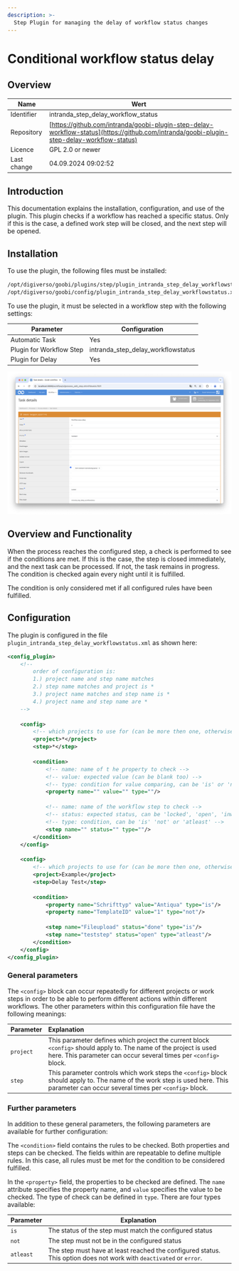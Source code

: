 ```yaml
---
description: >-
  Step Plugin for managing the delay of workflow status changes
---
```


# Conditional workflow status delay  

## Overview

Name                     | Wert
-------------------------|-----------
Identifier               | intranda_step_delay_workflow_status  
Repository               | [https://github.com/intranda/goobi-plugin-step-delay-workflow-status](https://github.com/intranda/goobi-plugin-step-delay-workflow-status)
Licence              | GPL 2.0 or newer 
Last change    | 04.09.2024 09:02:52


## Introduction  
This documentation explains the installation, configuration, and use of the plugin. This plugin checks if a workflow has reached a specific status. Only if this is the case, a defined work step will be closed, and the next step will be opened.  
  
## Installation  
To use the plugin, the following files must be installed:  
  
```bash  
/opt/digiverso/goobi/plugins/step/plugin_intranda_step_delay_workflowstatus.jar  
/opt/digiverso/goobi/config/plugin_intranda_step_delay_workflowstatus.xml  
```  
  
To use the plugin, it must be selected in a workflow step with the following settings:  
  
| Parameter               | Configuration                                |  
|-------------------------|----------------------------------------------|  
| Automatic Task          | Yes                                          |  
| Plugin for Workflow Step| intranda_step_delay_workflowstatus           |  
| Plugin for Delay        | Yes                                          |  
  
![Configuration of the workflow step for using the plugin](images/goobi-plugin-step-delay-workflow-status_screen1_en.png)  
  
  
## Overview and Functionality  
When the process reaches the configured step, a check is performed to see if the conditions are met. If this is the case, the step is closed immediately, and the next task can be processed. If not, the task remains in progress. The condition is checked again every night until it is fulfilled.  
  
The condition is only considered met if all configured rules have been fulfilled.  
  
## Configuration  
The plugin is configured in the file `plugin_intranda_step_delay_workflowstatus.xml` as shown here:  
  
```xml
<config_plugin>
    <!--
    	order of configuration is: 
	    1.) project name and step name matches 
	    2.) step name matches and project is * 
	    3.) project name matches and step name is * 
	    4.) project name and step name are * 
    -->
    
    <config>
        <!-- which projects to use for (can be more then one, otherwise use *) -->
        <project>*</project>
        <step>*</step>
        
        <condition>
	        <!-- name: name of t he property to check -->
	        <!-- value: expected value (can be blank too) -->
	        <!-- type: condition for value comparing, can be 'is' or 'not' or 'missing' or 'available' -->
            <property name="" value="" type=""/>
            
            <!-- name: name of the workflow step to check -->
            <!-- status: expected status, can be 'locked', 'open', 'inwork', 'done', 'deactivated' 'error'  -->
            <!-- type: condition, can be 'is' 'not' or 'atleast' -->
            <step name="" status="" type=""/>
        </condition>
    </config>
   
    <config>
        <!-- which projects to use for (can be more then one, otherwise use *) -->
        <project>Example</project>
        <step>Delay Test</step>
        
        <condition>
            <property name="Schrifttyp" value="Antiqua" type="is"/>
            <property name="TemplateID" value="1" type="not"/>

            <step name="Fileupload" status="done" type="is"/>
            <step name="teststep" status="open" type="atleast"/>
        </condition>
    </config>    
</config_plugin>
```  
  
### General parameters 
The `<config>` block can occur repeatedly for different projects or work steps in order to be able to perform different actions within different workflows. The other parameters within this configuration file have the following meanings: 

| Parameter | Explanation | 
| :-------- | :---------- | 
| `project` | This parameter defines which project the current block `<config>` should apply to. The name of the project is used here. This parameter can occur several times per `<config>` block. | 
| `step` | This parameter controls which work steps the `<config>` block should apply to. The name of the work step is used here. This parameter can occur several times per `<config>` block. | 


### Further parameters 
In addition to these general parameters, the following parameters are available for further configuration: 
  
  
The `<condition>` field contains the rules to be checked. Both properties and steps can be checked. The fields within are repeatable to define multiple rules. In this case, all rules must be met for the condition to be considered fulfilled.  
  
In the `<property>` field, the properties to be checked are defined. The `name` attribute specifies the property name, and `value` specifies the value to be checked. The type of check can be defined in `type`. There are four types available:  
  
| Parameter   | Explanation                                                               |  
|-------------|----------------------------------------------------------------------------|  
| `is`        | The status of the step must match the configured status                   |  
| `not`       | The step must not be in the configured status                             |  
| `atleast`   | The step must have at least reached the configured status. This option does not work with `deactivated` or `error`. |